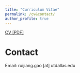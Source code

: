 ```yaml
---
title: "Curriculum Vitae"
permalink: /cv&contact/
author_profile: true
---
```


[CV [PDF]](https://github.com/ruijiang81/ruijiang81.github.io/raw/master/files/cv/CV_ruijiang-4.pdf)

# Contact
Email: ruijiang.gao [at] utdallas.edu
